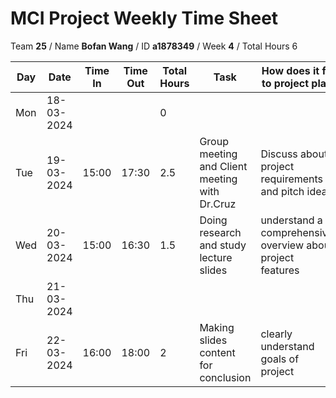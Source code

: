 # MCI Project Weekly Time Sheet

Team **25** / Name **Bofan Wang** / ID **a1878349** / Week **4** / Total Hours 6

| Day | Date       | Time In | Time Out | Total Hours | Task | How does it fit to project plan | Outcome/Next action |
| --- | ---------- | ------- | -------- | ----------- | ---- | ------------------------------- | ------------------- |
| Mon | 18-03-2024 |         |          | 0           | | | |
| Tue | 19-03-2024 | 15:00   | 17:30    | 2.5         | Group meeting and Client meeting with Dr.Cruz| Discuss about project requirements and pitch ideas| Doing division of work within groups|
| Wed | 20-03-2024 | 15:00   | 16:30    | 1.5            | Doing research and study lecture slides | understand a comprehensive overview about project features | Making slides content|
| Thu | 21-03-2024 |         |          |            | | | |
| Fri | 22-03-2024 | 16:00   | 18:00    | 2           | Making slides content for conclusion| clearly understand goals of project| Prepare video recording|


